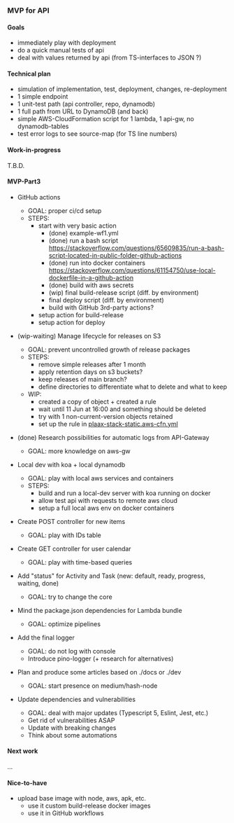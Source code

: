 ### MVP for API

#### Goals
- immediately play with deployment
- do a quick manual tests of api
- deal with values returned by api (from TS-interfaces to JSON ?)


#### Technical plan
- simulation of implementation, test, deployment, changes, re-deployment
- 1 simple endpoint
- 1 unit-test path (api controller, repo, dynamodb)
- 1 full path from URL to DynamoDB (and back)
- simple AWS-CloudFormation script for 1 lambda, 1 api-gw, no dynamodb-tables
- test error logs to see source-map (for TS line numbers)


#### Work-in-progress
T.B.D.


#### MVP-Part3
- GitHub actions
  - GOAL: proper ci/cd setup
  - STEPS:
    - start with very basic action
      - (done) example-wf1.yml
      - (done) run a bash script
        https://stackoverflow.com/questions/65609835/run-a-bash-script-located-in-public-folder-github-actions
      - (done) run into docker containers
        https://stackoverflow.com/questions/61154750/use-local-dockerfile-in-a-github-action
      - (done) build with aws secrets
      - (wip) final build-release script (diff. by environment)
      - final deploy script (diff. by environment)
      - build with GitHub 3rd-party actions?
    - setup action for build-release
    - setup action for deploy

- (wip-waiting) Manage lifecycle for releases on S3
  - GOAL: prevent uncontrolled growth of release packages
  - STEPS:
    - remove simple releases after 1 month
    - apply retention days on s3 buckets?
    - keep releases of main branch?
    - define directories to differentiate what to delete and what to keep
  - WIP:
    - created a copy of object + created a rule
    - wait until 11 Jun at 16:00 and something should be deleted
    - try with 1 non-current-version objects retained
    - set up the rule in [plaax-stack-static.aws-cfn.yml](..%2Fpipeline%2Fplaax-stack-static.aws-cfn.yml)

- (done) Research possibilities for automatic logs from API-Gateway
  - GOAL: more knowledge on aws-gw

- Local dev with koa + local dynamodb
  - GOAL: play with local aws services and containers
  - STEPS:
    - build and run a local-dev server with koa running on docker
    - allow test api with requests to remote aws cloud
    - setup a full local aws env on docker containers

- Create POST controller for new items
  - GOAL: play with IDs table

- Create GET controller for user calendar
  - GOAL: play with time-based queries

- Add "status" for Activity and Task (new: default, ready, progress, waiting, done)
  - GOAL: try to change the core

- Mind the package.json dependencies for Lambda bundle
  - GOAL: optimize pipelines

- Add the final logger
  - GOAL: do not log with console
  - Introduce pino-logger (+ research for alternatives)

- Plan and produce some articles based on ./docs or ./dev
  - GOAL: start presence on medium/hash-node

- Update dependencies and vulnerabilities
  - GOAL: deal with major updates (Typescript 5, Eslint, Jest, etc.)
  - Get rid of vulnerabilities ASAP
  - Update with breaking changes
  - Think about some automations


#### Next work
...

#### Nice-to-have
- upload base image with node, aws, apk, etc.
  - use it custom build-release docker images
  - use it in GitHub workflows
